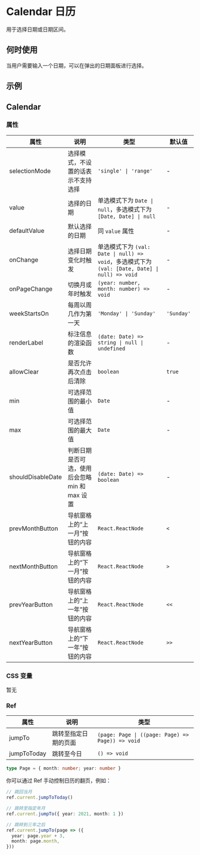 # Calendar 日历 <Experimental></Experimental>

用于选择日期或日期区间。

## 何时使用

当用户需要输入一个日期，可以在弹出的日期面板进行选择。

## 示例

<code src="./demos/demo1.tsx"></code>
<code src="./demos/demo2.tsx"></code>
<code src="./demos/demo3.tsx"></code>

## Calendar

### 属性

| 属性              | 说明                                           | 类型                                                                                           | 默认值     |
| ----------------- | ---------------------------------------------- | ---------------------------------------------------------------------------------------------- | ---------- |
| selectionMode     | 选择模式，不设置的话表示不支持选择             | `'single' \| 'range'`                                                                          | -          |
| value             | 选择的日期                                     | 单选模式下为 `Date \| null`，多选模式下为 `[Date, Date] \| null`                               | -          |
| defaultValue      | 默认选择的日期                                 | 同 `value` 属性                                                                                | -          |
| onChange          | 选择日期变化时触发                             | 单选模式下为 `(val: Date \| null) => void`，多选模式下为 `(val: [Date, Date] \| null) => void` | -          |
| onPageChange      | 切换月或年时触发                               | `(year: number, month: number) => void`                                                        | -          |
| weekStartsOn      | 每周以周几作为第一天                           | `'Monday' \| 'Sunday'`                                                                         | `'Sunday'` |
| renderLabel       | 标注信息的渲染函数                             | `(date: Date) => string \| null \| undefined`                                                  | -          |
| allowClear        | 是否允许再次点击后清除                         | `boolean`                                                                                      | `true`     |
| min               | 可选择范围的最小值                             | `Date`                                                                                         | -          |
| max               | 可选择范围的最大值                             | `Date`                                                                                         | -          |
| shouldDisableDate | 判断日期是否可选，使用后会忽略 min 和 max 设置 | `(date: Date) => boolean`                                                                      | -          |
| prevMonthButton   | 导航窗格上的“上一月”按钮的内容                 | `React.ReactNode`                                                                              | `<`        |
| nextMonthButton   | 导航窗格上的“下一月”按钮的内容                 | `React.ReactNode`                                                                              | `>`        |
| prevYearButton    | 导航窗格上的“上一年”按钮的内容                 | `React.ReactNode`                                                                              | `<<`       |
| nextYearButton    | 导航窗格上的“下一年”按钮的内容                 | `React.ReactNode`                                                                              | `>>`       |

### CSS 变量

暂无

### Ref

| 属性        | 说明                 | 类型                                             |
| ----------- | -------------------- | ------------------------------------------------ |
| jumpTo      | 跳转至指定日期的页面 | `(page: Page \| ((page: Page) => Page)) => void` |
| jumpToToday | 跳转至今日           | `() => void`                                     |

```ts
type Page = { month: number; year: number }
```

你可以通过 Ref 手动控制日历的翻页，例如：

```ts
// 跳回当月
ref.current.jumpToToday()

// 跳转至指定年月
ref.current.jumpTo({ year: 2021, month: 1 })

// 跳转到三年之后
ref.current.jumpTo(page => ({
  year: page.year + 3,
  month: page.month,
}))
```

